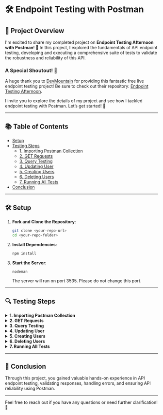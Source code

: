 # 🛠️ Endpoint Testing with Postman

## 🌟 Project Overview

I'm excited to share my completed project on **Endpoint Testing Afternoon with Postman**! 🚀 In this project, I explored the fundamentals of API endpoint testing, developing and executing a comprehensive suite of tests to validate the robustness and reliability of this API.

### A Special Shoutout! 🎉
A huge thank you to [DevMountain](https://github.com/DevMountain) for providing this fantastic free live endpoint testing project! Be sure to check out their repository: [Endpoint Testing Afternoon](https://github.com/DevMountain/endpoint-testing-afternoon).

I invite you to explore the details of my project and see how I tackled endpoint testing with Postman. Let’s get started! 💪

---

## 📚 Table of Contents
- [Setup](#%EF%B8%8F-setup)
- [Testing Steps](#-testing-steps)
  - [1. Importing Postman Collection](#importing-postman-collection)
  - [2. GET Requests](#get-requests)
  - [3. Query Testing](#query-testing)
  - [4. Updating User](#updating-user)
  - [5. Creating Users](#creating-users)
  - [6. Deleting Users](#deleting-users)
  - [7. Running All Tests](#running-all-tests)
- [Conclusion](#-conclusion)

---

## 🛠️ Setup
1. **Fork and Clone the Repository**:
   ```bash
   git clone <your-repo-url>
   cd <your-repo-folder>
   ```
2. **Install Dependencies**:
   ```bash
   npm install
   ```
3. **Start the Server**:
   ```bash
   nodeman
   ```
   The server will run on port 3535. Please do not change this port.

---

## 🔍 Testing Steps

<details>
<summary id="importing-postman-collection"><strong>1. Importing Postman Collection</strong></summary>

- **Open Postman.**
  
- **Click on the** <kbd>Import</kbd> **button** in the top left corner.

- **Import the collection** located in the `postman_collection` folder.

- You should now see a collection titled **Endpoint Testing Afternoon**.
</details>

<details>
<summary id="get-requests"><strong>2. GET Requests</strong></summary>

- **All Users**:
  - Verify the response status is **200**.
  - Check that the returned data is an array with a length of **100**.

- **User by ID**:
  - Ensure the correct user properties are returned for the specified ID.

- **User by ID (Error)**:
  - Confirm that appropriate error messages are displayed for invalid ID requests.

</details>

<details>
<summary id="query-testing"><strong>3. Query Testing</strong></summary>

- **User with Query**:
  - Validate that users can be fetched based on query parameters.

- **User with Query (Error)**:
  - Check for correct error messaging when an improper query is sent.

</details>

<details>
<summary id="updating-user"><strong>4. Updating User</strong></summary>

- **Update by ID**:
  - Test user updates, ensuring the returned user has updated properties.

- **Update by ID (Error)**:
  - Verify error handling for invalid updates.

</details>

<details>
<summary id="creating-users"><strong>5. Creating Users</strong></summary>

- **Create User**:
  - Ensure new users can be created and verify the returned data.

- **Create User (Error)**:
  - Check that the server responds correctly when required data is missing.

</details>

<details>
<summary id="deleting-users"><strong>6. Deleting Users</strong></summary>

- **Remove User**:
  - Validate successful user removal and check the returned ID.

- **Remove User (Error)**:
  - Confirm proper error handling for attempts to delete non-existent users.

</details>

<details>
<summary id="running-all-tests"><strong>7. Running All Tests</strong></summary>

- **Restart the server.**
- Click the right arrow next to the collection name in Postman and select **Run**.
- Execute the entire collection to ensure all tests pass.

</details>

---

## 🎯 Conclusion
Through this project, you gained valuable hands-on experience in API endpoint testing, validating responses, handling errors, and ensuring API reliability using Postman.

---

Feel free to reach out if you have any questions or need further clarification! 🤝
